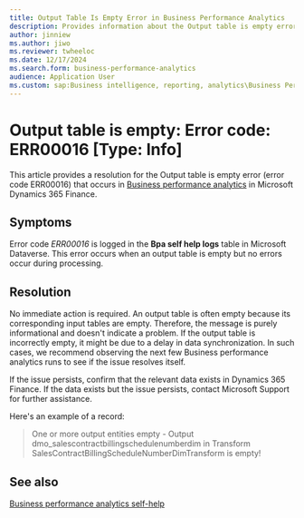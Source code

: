 ```yaml
---
title: Output Table Is Empty Error in Business Performance Analytics
description: Provides information about the Output table is empty error (error code ERR00016) in Business performance analytics in Microsoft Dynamics 365 Finance.
author: jinniew
ms.author: jiwo
ms.reviewer: twheeloc 
ms.date: 12/17/2024
ms.search.form: business-performance-analytics
audience: Application User
ms.custom: sap:Business intelligence, reporting, analytics\Business Performance Analytics (BPA)
---
```

# Output table is empty: Error code: ERR00016 [Type: Info]

This article provides a resolution for the Output table is empty error (error code ERR00016) that occurs in [Business performance analytics](/dynamics365/finance/business-performance-analytics/business-performance-analytics-home-page) in Microsoft Dynamics 365 Finance.

## Symptoms

Error code *ERR00016* is logged in the **Bpa self help logs** table in Microsoft Dataverse. This error occurs when an output table is empty but no errors occur during processing.

## Resolution

No immediate action is required. An output table is often empty because its corresponding input tables are empty. Therefore, the message is purely informational and doesn't indicate a problem. If the output table is incorrectly empty, it might be due to a delay in data synchronization. In such cases, we recommend observing the next few Business performance analytics runs to see if the issue resolves itself.

If the issue persists, confirm that the relevant data exists in Dynamics 365 Finance. If the data exists but the issue persists, contact Microsoft Support for further assistance.

Here's an example of a record:

> One or more output entities empty - Output dmo_salescontractbillingschedulenumberdim in Transform SalesContractBillingScheduleNumberDimTransform is empty!

## See also

[Business performance analytics self-help](business-performance-analytics-self-help-overview.md)
